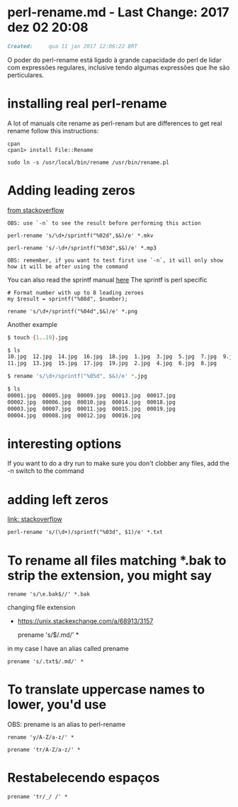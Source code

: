 # perl-rename.md  - Last Change: 2017 dez 02 20:08
``` markdown
Created:	 qua 11 jan 2017 12:06:22 BRT
```
O poder do perl-rename está ligado à grande capacidade
do perl de lidar com expressões regulares, inclusive
tendo algumas expressões que lhe são perticulares.

# installing real perl-rename

A lot of manuals cite rename as perl-renam but are differences
to get real rename follow this instructions:

    cpan
    cpan1> install File::Rename

    sudo ln -s /usr/local/bin/rename /usr/bin/rename.pl

# Adding leading zeros
[from stackoverflow](http://stackoverflow.com/a/13250820/2571881)

    OBS: use `-n` to see the result before performing this action

    perl-rename 's/\d+/sprintf("%02d",$&)/e' *.mkv

    perl-rename 's/-\d+/sprintf("%03d",$&)/e' *.mp3

    OBS: remember, if you want to test first use `-n`, it will only show
    how it will be after using the command

You can also read the sprintf manual [here](http://perldoc.perl.org/functions/sprintf.html)
The sprintf is perl specific

    # Format number with up to 8 leading zeroes
    my $result = sprintf("%08d", $number);

    rename 's/\d+/sprintf("%04d",$&)/e' *.png

Another example

``` sh
$ touch {1..19}.jpg

$ ls
10.jpg  12.jpg  14.jpg  16.jpg  18.jpg  1.jpg  3.jpg  5.jpg  7.jpg  9.jpg
11.jpg  13.jpg  15.jpg  17.jpg  19.jpg  2.jpg  4.jpg  6.jpg  8.jpg

$ rename 's/\d+/sprintf("%05d", $&)/e' *.jpg

$ ls
00001.jpg  00005.jpg  00009.jpg  00013.jpg  00017.jpg
00002.jpg  00006.jpg  00010.jpg  00014.jpg  00018.jpg
00003.jpg  00007.jpg  00011.jpg  00015.jpg  00019.jpg
00004.jpg  00008.jpg  00012.jpg  00016.jpg
```

# interesting options

If you want to do a dry run to make sure you don't clobber any files, add the -n switch to the command

# adding left zeros
[link: stackoverflow](http://stackoverflow.com/questions/14327613/)

    perl-rename 's/(\d+)/sprintf("%03d", $1)/e' *.txt

# To rename all files matching *.bak to strip the extension, you might say

    rename 's/\e.bak$//' *.bak

changing file extension
+ https://unix.stackexchange.com/a/68913/3157

    prename 's/$/.md/' *

in my case I have an alias called prename

    prename 's/.txt$/.md/' *

# To translate uppercase names to lower, you'd use
OBS: prename is an alias to perl-rename

    rename 'y/A-Z/a-z/' *

    prename 'tr/A-Z/a-z/' *

# Restabelecendo espaços

    prename 'tr/_/ /' *
